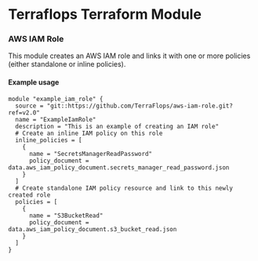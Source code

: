 # Terraflops Terraform Module
 
### AWS IAM Role

This module creates an AWS IAM role and links it with one or more policies (either standalone or inline policies).

#### Example usage

```hcl-terraform
module "example_iam_role" {
  source = "git::https://github.com/TerraFlops/aws-iam-role.git?ref=v2.0"
  name = "ExampleIamRole" 
  description = "This is an example of creating an IAM role"
  # Create an inline IAM policy on this role
  inline_policies = [
    {
      name = "SecretsManagerReadPassword"
      policy_document = data.aws_iam_policy_document.secrets_manager_read_password.json
    }
  ]
  # Create standalone IAM policy resource and link to this newly created role
  policies = [
    {
      name = "S3BucketRead"
      policy_document = data.aws_iam_policy_document.s3_bucket_read.json
    }
  ]
}
```
